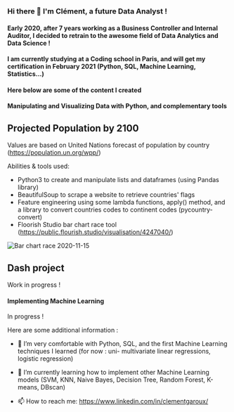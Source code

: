 ### Hi there 👋 I'm Clément, a future Data Analyst !
#### Early 2020, after 7 years working as a Business Controller and Internal Auditor, I decided to retrain to the awesome field of Data Analytics and Data Science !
#### I am currently studying at a Coding school in Paris, and will get my certification in February 2021 (Python, SQL, Machine Learning, Statistics...)

#### Here below are some of the content I created

#### Manipulating and Visualizing Data with Python, and complementary tools

## Projected Population by 2100
Values are based on United Nations forecast of population by country (https://population.un.org/wpp/)

Abilities & tools used:
- Python3 to create and manipulate lists and dataframes (using Pandas library)
- BeautifulSoup to scrape a website to retrieve countries' flags
- Feature engineering using some lambda functions, apply() method, and a library to convert countries codes to continent codes (pycountry-convert)
- Floorish Studio bar chart race tool (https://public.flourish.studio/visualisation/4247040/)
 
![Bar chart race 2020-11-15](https://user-images.githubusercontent.com/70572715/99188926-e22de600-275e-11eb-8461-5050a3e1fdf6.gif)


## Dash project

Work in progress !

#### Implementing Machine Learning 

In progress !


Here are some additional information :

- 🔭 I’m very comfortable with Python, SQL, and the first Machine Learning techniques I learned (for now : uni- multivariate linear regressions, logistic regression)

- 🌱 I’m currently learning how to implement other Machine Learning models (SVM, KNN, Naive Bayes, Decision Tree, Random Forest, K-means, DBscan)

- 📫 How to reach me: https://www.linkedin.com/in/clementgaroux/

